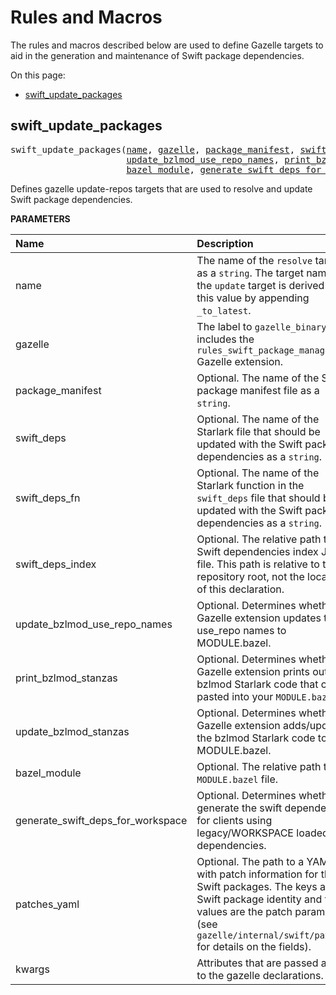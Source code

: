 <!-- Generated with Stardoc, Do Not Edit! -->
# Rules and Macros


The rules and macros described below are used to define Gazelle targets to aid in the generation and maintenance of Swift package dependencies.


On this page:

  * [swift_update_packages](#swift_update_packages)


<a id="swift_update_packages"></a>

## swift_update_packages

<pre>
swift_update_packages(<a href="#swift_update_packages-name">name</a>, <a href="#swift_update_packages-gazelle">gazelle</a>, <a href="#swift_update_packages-package_manifest">package_manifest</a>, <a href="#swift_update_packages-swift_deps">swift_deps</a>, <a href="#swift_update_packages-swift_deps_fn">swift_deps_fn</a>, <a href="#swift_update_packages-swift_deps_index">swift_deps_index</a>,
                      <a href="#swift_update_packages-update_bzlmod_use_repo_names">update_bzlmod_use_repo_names</a>, <a href="#swift_update_packages-print_bzlmod_stanzas">print_bzlmod_stanzas</a>, <a href="#swift_update_packages-update_bzlmod_stanzas">update_bzlmod_stanzas</a>,
                      <a href="#swift_update_packages-bazel_module">bazel_module</a>, <a href="#swift_update_packages-generate_swift_deps_for_workspace">generate_swift_deps_for_workspace</a>, <a href="#swift_update_packages-patches_yaml">patches_yaml</a>, <a href="#swift_update_packages-kwargs">kwargs</a>)
</pre>

Defines gazelle update-repos targets that are used to resolve and update     Swift package dependencies.

**PARAMETERS**


| Name  | Description | Default Value |
| :------------- | :------------- | :------------- |
| <a id="swift_update_packages-name"></a>name |  The name of the <code>resolve</code> target as a <code>string</code>. The target name for the <code>update</code> target is derived from this value by appending <code>_to_latest</code>.   |  none |
| <a id="swift_update_packages-gazelle"></a>gazelle |  The label to <code>gazelle_binary</code> that includes the <code>rules_swift_package_manager</code> Gazelle extension.   |  none |
| <a id="swift_update_packages-package_manifest"></a>package_manifest |  Optional. The name of the Swift package manifest file as a <code>string</code>.   |  <code>"Package.swift"</code> |
| <a id="swift_update_packages-swift_deps"></a>swift_deps |  Optional. The name of the Starlark file that should be updated with the Swift package dependencies as a <code>string</code>.   |  <code>"swift_deps.bzl"</code> |
| <a id="swift_update_packages-swift_deps_fn"></a>swift_deps_fn |  Optional. The name of the Starlark function in the <code>swift_deps</code> file that should be updated with the Swift package dependencies as a <code>string</code>.   |  <code>"swift_dependencies"</code> |
| <a id="swift_update_packages-swift_deps_index"></a>swift_deps_index |  Optional. The relative path to the Swift dependencies index JSON file. This path is relative to the repository root, not the location of this declaration.   |  <code>"swift_deps_index.json"</code> |
| <a id="swift_update_packages-update_bzlmod_use_repo_names"></a>update_bzlmod_use_repo_names |  Optional. Determines whether the Gazelle extension updates the use_repo names to MODULE.bazel.   |  <code>False</code> |
| <a id="swift_update_packages-print_bzlmod_stanzas"></a>print_bzlmod_stanzas |  Optional. Determines whether the Gazelle extension prints out bzlmod Starlark code that can be pasted into your <code>MODULE.bazel</code>.   |  <code>False</code> |
| <a id="swift_update_packages-update_bzlmod_stanzas"></a>update_bzlmod_stanzas |  Optional. Determines whether the Gazelle extension adds/updates the bzlmod Starlark code to MODULE.bazel.   |  <code>False</code> |
| <a id="swift_update_packages-bazel_module"></a>bazel_module |  Optional. The relative path to the <code>MODULE.bazel</code> file.   |  <code>"MODULE.bazel"</code> |
| <a id="swift_update_packages-generate_swift_deps_for_workspace"></a>generate_swift_deps_for_workspace |  Optional. Determines whether to generate the swift dependencies for clients using legacy/WORKSPACE loaded dependencies.   |  <code>True</code> |
| <a id="swift_update_packages-patches_yaml"></a>patches_yaml |  Optional. The path to a YAML file with patch information for the Swift packages. The keys are the Swift package identity and the values are the patch parameters (see <code>gazelle/internal/swift/patch.go</code> for details on the fields).   |  <code>None</code> |
| <a id="swift_update_packages-kwargs"></a>kwargs |  Attributes that are passed along to the gazelle declarations.   |  none |


